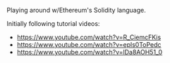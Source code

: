 Playing around w/Ethereum's Solidity language.

Initially following tutorial videos:
* https://www.youtube.com/watch?v=R_CiemcFKis
* https://www.youtube.com/watch?v=epls0ToPedc
* https://www.youtube.com/watch?v=lDa8AOH51_0

